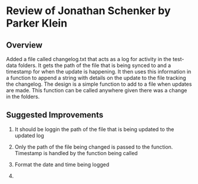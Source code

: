 # Review of Jonathan Schenker by Parker Klein

## Overview

Added a file called changelog.txt that acts as a log for activity in the test-data folders. It gets the path of the file that is being synced to and a timestamp for when the update is happening. It then uses this information in a function to append a string with details on the update to the file tracking the changelog. The design is a simple function to add to a file when updates are made. This function can be called anywhere given there was a change in the folders.

## Suggested Improvements

1. It should be loggin the path of the file that is being updated to the updated log

2. Only the path of the file being changed is passed to the function. Timestamp is handled by the function being called

3. Format the date and time being logged

4. 
